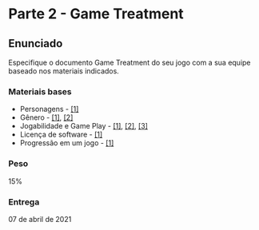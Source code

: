 # Parte 2 - Game Treatment

## Enunciado

Especifique o documento Game Treatment do seu jogo com a sua equipe baseado nos materiais indicados.

### Materiais bases

- Personagens - [[1]](https://www.estudopratico.com.br/literatura-conheca-os-tipos-de-personagens)
- Gênero - [[1]](https://www.oficinadanet.com.br/games/27221-fps-moba-rpg-mmo-entenda-os-principais-generos-de-jogos), [[2]]( https://clubedodesign.com/2014/quais-sao-os-generos-de-jogos-de-video-game)
- Jogabilidade e Game Play - [[1]](https://periodicos.ufsc.br/index.php/textodigital/article/viewFile/14375/13190), [[2]](https://www.tecmundo.com.br/voxel/especiais/182655-coluna-o-que-e-jogabilidade-.htm), [[3]](http://www.iluminerds.com.br/o-que-e-jogabilidade)
- Licença de software - [[1]](https://www.infonova.com.br/artigo/licenciamento-de-software)
- Progressão em um jogo - [[1]](https://www.dca.fee.unicamp.br/~martino/disciplinas/ia3691s11/grupoA/gdd-ga-v1.pdf)

### Peso
15%

### Entrega
07 de abril de 2021